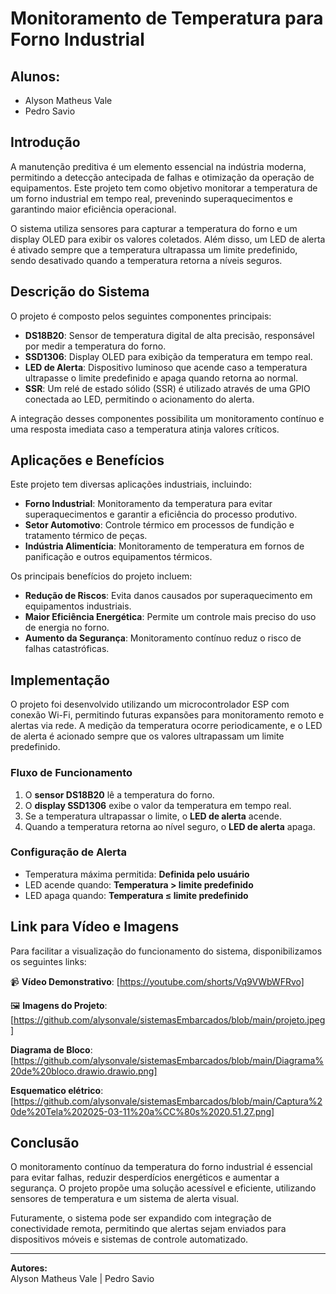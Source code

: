 # Monitoramento de Temperatura para Forno Industrial

## Alunos:
- Alyson Matheus Vale
- Pedro Savio

## Introdução

A manutenção preditiva é um elemento essencial na indústria moderna, permitindo a detecção antecipada de falhas e otimização da operação de equipamentos. Este projeto tem como objetivo monitorar a temperatura de um forno industrial em tempo real, prevenindo superaquecimentos e garantindo maior eficiência operacional.

O sistema utiliza sensores para capturar a temperatura do forno e um display OLED para exibir os valores coletados. Além disso, um LED de alerta é ativado sempre que a temperatura ultrapassa um limite predefinido, sendo desativado quando a temperatura retorna a níveis seguros.

## Descrição do Sistema

O projeto é composto pelos seguintes componentes principais:

- **DS18B20**: Sensor de temperatura digital de alta precisão, responsável por medir a temperatura do forno.
- **SSD1306**: Display OLED para exibição da temperatura em tempo real.
- **LED de Alerta**: Dispositivo luminoso que acende caso a temperatura ultrapasse o limite predefinido e apaga quando retorna ao normal.
- **SSR**: Um relé de estado sólido (SSR) é utilizado através de uma GPIO conectada ao LED, permitindo o acionamento do alerta.

A integração desses componentes possibilita um monitoramento contínuo e uma resposta imediata caso a temperatura atinja valores críticos.

## Aplicações e Benefícios

Este projeto tem diversas aplicações industriais, incluindo:

- **Forno Industrial**: Monitoramento da temperatura para evitar superaquecimentos e garantir a eficiência do processo produtivo.
- **Setor Automotivo**: Controle térmico em processos de fundição e tratamento térmico de peças.
- **Indústria Alimentícia**: Monitoramento de temperatura em fornos de panificação e outros equipamentos térmicos.

Os principais benefícios do projeto incluem:

- **Redução de Riscos**: Evita danos causados por superaquecimento em equipamentos industriais.
- **Maior Eficiência Energética**: Permite um controle mais preciso do uso de energia no forno.
- **Aumento da Segurança**: Monitoramento contínuo reduz o risco de falhas catastróficas.

## Implementação

O projeto foi desenvolvido utilizando um microcontrolador ESP com conexão Wi-Fi, permitindo futuras expansões para monitoramento remoto e alertas via rede. A medição da temperatura ocorre periodicamente, e o LED de alerta é acionado sempre que os valores ultrapassam um limite predefinido.

### Fluxo de Funcionamento

1. O **sensor DS18B20** lê a temperatura do forno.
2. O **display SSD1306** exibe o valor da temperatura em tempo real.
3. Se a temperatura ultrapassar o limite, o **LED de alerta** acende.
4. Quando a temperatura retorna ao nível seguro, o **LED de alerta** apaga.

### Configuração de Alerta

- Temperatura máxima permitida: **Definida pelo usuário**
- LED acende quando: **Temperatura > limite predefinido**
- LED apaga quando: **Temperatura ≤ limite predefinido**

## Link para Vídeo e Imagens

Para facilitar a visualização do funcionamento do sistema, disponibilizamos os seguintes links:

📹 **Vídeo Demonstrativo**: [https://youtube.com/shorts/Vq9VWbWFRvo]

🖼️ **Imagens do Projeto**: [https://github.com/alysonvale/sistemasEmbarcados/blob/main/projeto.jpeg]

**Diagrama de Bloco**: [https://github.com/alysonvale/sistemasEmbarcados/blob/main/Diagrama%20de%20bloco.drawio.drawio.png]

**Esquematico elétrico**: [https://github.com/alysonvale/sistemasEmbarcados/blob/main/Captura%20de%20Tela%202025-03-11%20a%CC%80s%2020.51.27.png]

## Conclusão

O monitoramento contínuo da temperatura do forno industrial é essencial para evitar falhas, reduzir desperdícios energéticos e aumentar a segurança. O projeto propõe uma solução acessível e eficiente, utilizando sensores de temperatura e um sistema de alerta visual.

Futuramente, o sistema pode ser expandido com integração de conectividade remota, permitindo que alertas sejam enviados para dispositivos móveis e sistemas de controle automatizado.

---

**Autores:**  
Alyson Matheus Vale | Pedro Savio  
